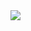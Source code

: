 <img align="left" src="../Images/research/poster/2018_MICCAI_distribution_matching.jpg" width="whatever" height="whatever"/>
